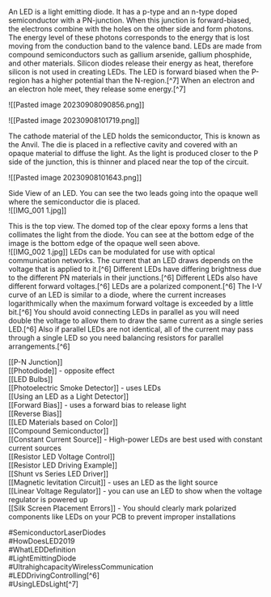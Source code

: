 
An LED is a light emitting diode.   It has a p-type and an n-type doped semiconductor with a PN-junction.  When this junction is forward-biased, the electrons combine with the holes on the other side and form photons.  The energy level of these photons corresponds to the energy that is lost moving from the conduction band to the valence band.  LEDs are made from compound semiconductors such as gallium arsenide, gallium phosphide, and other materials.  Silicon diodes release their energy as heat, therefore silicon is not used in creating LEDs. The LED is forward biased when the P-region has a higher potential than the N-region.[^7]  When an electron and an electron hole meet, they release some energy.[^7] 

![[Pasted image 20230908090856.png]]

![[Pasted image 20230908101719.png]]

The cathode material of the LED holds the semiconductor,  This is known as the Anvil. The die is placed in a reflective cavity and covered with an opaque material to diffuse the light.  As the light is produced closer to the P side of the junction, this is thinner and placed near the top of the circuit. 

![[Pasted image 20230908101643.png]]

Side View of an LED.  You can see the two leads going into the opaque well where the semiconductor die is placed.   
![[IMG_001 1.jpg]]

This is the top view.  The domed top of the clear epoxy forms a lens that collimates the light from the diode.  You can see at the bottom edge of the image is the bottom edge of the opaque well seen above.   
![[IMG_002 1.jpg]]
LEDs can be modulated for use with optical communication networks.  The current that an LED draws depends on the voltage that is applied to it.[^6]  Different LEDs have differing brightness due to the different PN materials in their junctions.[^6]  Different LEDs also have different forward voltages.[^6]  LEDs are a polarized component.[^6]  The I-V curve of an LED is similar to a diode, where the current increases logarithmically when the maximum forward voltage is exceeded by a little bit.[^6]  You should avoid connecting LEDs in parallel as you will need double the voltage to allow them to draw the same current as a single series LED.[^6]  Also if parallel LEDs are not identical, all of the current may pass through a single LED so you need balancing resistors for parallel arrangements.[^6]

[[P-N Junction]]  
[[Photodiode]] - opposite effect  
[[LED Bulbs]]  
[[Photoelectric Smoke Detector]] - uses LEDs  
[[Using an LED as a Light Detector]]  
[[Forward Bias]] - uses a forward bias to release light    
[[Reverse Bias]]   
[[LED Materials based on Color]]  
[[Compound Semiconductor]]  
[[Constant Current Source]] - High-power LEDs are best used with constant current   sources  
[[Resistor LED Voltage Control]]  
[[Resistor LED Driving Example]]  
[[Shunt vs Series LED Driver]]  
[[Magnetic levitation Circuit]] - uses an LED as the light source  
[[Linear Voltage Regulator]] - you can use an LED to show when the voltage regulator is powered up  
[[Silk Screen Placement Errors]] - You should clearly mark polarized components like LEDs on your PCB to prevent improper installations  

#SemiconductorLaserDiodes  
#HowDoesLED2019  
#WhatLEDDefinition  
#LightEmittingDiode  
#UltrahighcapacityWirelessCommunication  
#LEDDrivingControlling[^6]  
#UsingLEDsLight[^7]  